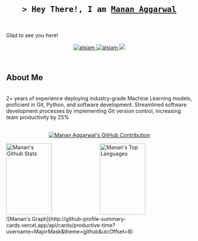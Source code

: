 
<h2 align="center">
        <samp>&gt; Hey There!, I am
                <b><a target="_blank" href="https://majormask.github.io">Manan Aggarwal</a></b>
        </samp>
</h2>
</br>

Glad to see you here! 
<!--[visitors](https://visitor-badge.glitch.me/badge?page_id=page.id)-->


<p align="center">
 <a href="https://bento.me/manan-agg" target="blank">
  <img src="https://img.shields.io/badge/Website-DC143C?style=for-the-badge&logo=medium&logoColor=white" alt="alsiam" />
 </a>
 <a href="https://www.linkedin.com/in/manan-agg" target="_blank">
  <img src="https://img.shields.io/badge/LinkedIn-0077B5?style=for-the-badge&logo=linkedin&logoColor=white" alt="alsiam"/>
 </a>
 <!-- <a href="https://dev.to/alsiam" target="_blank">
  <img src="https://img.shields.io/badge/dev.to-0A0A0A?style=for-the-badge&logo=dev.to&logoColor=white" alt="alsiam" />
 </a> -->
 <a href="https://twitter.com/Manan_Agg457" target="_blank">
  <img src="https://img.shields.io/badge/Twitter-1DA1F2?style=for-the-badge&logo=twitter&logoColor=white" />
 </a>
</p>
<br />

<h2>About Me</h2>
</br>
2+ years of experience deploying industry-grade Machine Learning models, proficient in Git, Python, and software development. Streamlined software development processes by implementing Git version control, increasing team productivity by 25%

</br>
<!--img height="180em" src="https://github-readme-stats.vercel.app/api?username=MajorMask&show_icons=true&hide_border=true&&count_private=true&include_all_commits=true" /-->

</br>
<p align="center">
  <a href="https://github.com/MajorMask">
    <img src="http://github-profile-summary-cards.vercel.app/api/cards/profile-details?username=MajorMask&theme=github" alt="Manan Aggarwal's GitHub Contribution"/>
  </a>
</p>

<a> 
    <a href="https://github.com/MajorMask"><img alt="Manan's Github Stats" src="http://github-profile-summary-cards.vercel.app/api/cards/stats?username=MajorMask&theme=github" height="192px" width="49.5%"/></a>
  <a href="https://github.com/MajorMask"><img alt="Manan's Top Languages" src="http://github-profile-summary-cards.vercel.app/api/cards/repos-per-language?username=MajorMask&theme=github" height="192px" width="49.5%"/></a>
  <br/>
</a>

<a>
![Manan's Graph](http://github-profile-summary-cards.vercel.app/api/cards/productive-time?username=MajorMask&theme=github&utcOffset=8)
</a>
